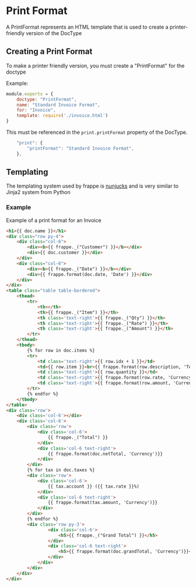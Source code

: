 # Print Format

A PrintFormat represents an HTML template that is used to create a printer-friendly version of the DocType

## Creating a Print Format

To make a printer friendly version, you must create a "PrintFormat" for the doctype

Example:

```js
module.exports = {
    doctype: "PrintFormat",
    name: "Standard Invoice Format",
    for: "Invoice",
    template: require('./invoice.html')
}
```

This must be referenced in the `print.printFormat` property of the DocType.

```js
    "print": {
        "printFormat": "Standard Invoice Format",
    },
```

## Templating

The templating system used by frappe is [nunjucks](https://mozilla.github.io/nunjucks/) and is very similar to Jinja2 system from Python

### Example

Example of a print format for an Invoice

```html
<h1>{{ doc.name }}</h1>
<div class="row py-4">
    <div class="col-6">
        <div><b>{{ frappe._("Customer") }}</b></div>
        <div>{{ doc.customer }}</div>
    </div>
    <div class="col-6">
        <div><b>{{ frappe._("Date") }}</b></div>
        <div>{{ frappe.format(doc.date, 'Date') }}</div>
    </div>
</div>
<table class="table table-bordered">
    <thead>
        <tr>
            <th></th>
            <th>{{ frappe._("Item") }}</th>
            <th class='text-right'>{{ frappe._("Qty") }}</th>
            <th class='text-right'>{{ frappe._("Rate") }}</th>
            <th class='text-right'>{{ frappe._("Amount") }}</th>
        </tr>
    </thead>
    <tbody>
        {% for row in doc.items %}
        <tr>
            <td class='text-right'>{{ row.idx + 1 }}</td>
            <td>{{ row.item }}<br>{{ frappe.format(row.description, 'Text') }}</td>
            <td class='text-right'>{{ row.quantity }}</td>
            <td class='text-right'>{{ frappe.format(row.rate, 'Currency') }}</td>
            <td class='text-right'>{{ frappe.format(row.amount, 'Currency') }}</td>
        </tr>
        {% endfor %}
    </tbody>
</table>
<div class='row'>
    <div class='col-6'></div>
    <div class='col-6'>
        <div class='row'>
            <div class='col-6'>
                {{ frappe._("Total") }}
            </div>
            <div class='col-6 text-right'>
                {{ frappe.format(doc.netTotal, 'Currency')}}
            </div>
        </div>
        {% for tax in doc.taxes %}
        <div class='row'>
            <div class='col-6'>
                {{ tax.account }} ({{ tax.rate }}%)
            </div>
            <div class='col-6 text-right'>
                {{ frappe.format(tax.amount, 'Currency')}}
            </div>
        </div>
        {% endfor %}
        <div class='row py-3'>
                <div class='col-6'>
                    <h5>{{ frappe._("Grand Total") }}</h5>
                </div>
                <div class='col-6 text-right'>
                    <h5>{{ frappe.format(doc.grandTotal, 'Currency')}}</h5>
                </div>
            </div>
        </div>
    </div>
</div>
```